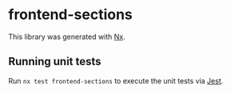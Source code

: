 # frontend-sections

This library was generated with [Nx](https://nx.dev).

## Running unit tests

Run `nx test frontend-sections` to execute the unit tests via [Jest](https://jestjs.io).
